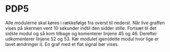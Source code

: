 # PDP5
Alle modulerne skal køres i rækkefølge fra overst til nederst. Når live graffen vises på skermen vent 10 sekunder indtil den sidder stille. Fortsæt til det sidste modul og så kom tilbage og komenterer linjene 45 og 46. Derefter udkomenterer linjene 52 og 53. Kør modulet igen(dette modul hvor lige er lavet ændringer i). En graf med et flat signal bør vises.
